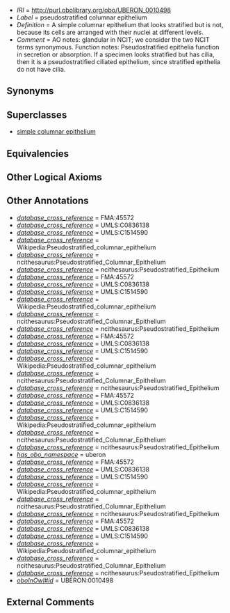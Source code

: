  * *IRI* = http://purl.obolibrary.org/obo/UBERON_0010498
 * *Label* = pseudostratified columnar epithelium
 * *Definition* = A simple columnar epithelium that looks stratified but is not, because its cells are arranged with their nuclei at different levels.
 * *Comment* = AO notes: glandular in NCIT; we consider the two NCIT terms synonymous. Function notes: Pseudostratified epithelia function in secretion or absorption. If a specimen looks stratified but has cilia, then it is a pseudostratified ciliated epithelium, since stratified epithelia do not have cilia.

## Synonyms


## Superclasses

 * [simple columnar epithelium](../../UBERON/85/UBERON_0000485.md)

## Equivalencies


## Other Logical Axioms


## Other Annotations

 * *[database_cross_reference](../../ef/oboInOwl#hasDbXref.md)* = FMA:45572
 * *[database_cross_reference](../../ef/oboInOwl#hasDbXref.md)* = UMLS:C0836138
 * *[database_cross_reference](../../ef/oboInOwl#hasDbXref.md)* = UMLS:C1514590
 * *[database_cross_reference](../../ef/oboInOwl#hasDbXref.md)* = Wikipedia:Pseudostratified_columnar_epithelium
 * *[database_cross_reference](../../ef/oboInOwl#hasDbXref.md)* = ncithesaurus:Pseudostratified_Columnar_Epithelium
 * *[database_cross_reference](../../ef/oboInOwl#hasDbXref.md)* = ncithesaurus:Pseudostratified_Epithelium
 * *[database_cross_reference](../../ef/oboInOwl#hasDbXref.md)* = FMA:45572
 * *[database_cross_reference](../../ef/oboInOwl#hasDbXref.md)* = UMLS:C0836138
 * *[database_cross_reference](../../ef/oboInOwl#hasDbXref.md)* = UMLS:C1514590
 * *[database_cross_reference](../../ef/oboInOwl#hasDbXref.md)* = Wikipedia:Pseudostratified_columnar_epithelium
 * *[database_cross_reference](../../ef/oboInOwl#hasDbXref.md)* = ncithesaurus:Pseudostratified_Columnar_Epithelium
 * *[database_cross_reference](../../ef/oboInOwl#hasDbXref.md)* = ncithesaurus:Pseudostratified_Epithelium
 * *[database_cross_reference](../../ef/oboInOwl#hasDbXref.md)* = FMA:45572
 * *[database_cross_reference](../../ef/oboInOwl#hasDbXref.md)* = UMLS:C0836138
 * *[database_cross_reference](../../ef/oboInOwl#hasDbXref.md)* = UMLS:C1514590
 * *[database_cross_reference](../../ef/oboInOwl#hasDbXref.md)* = Wikipedia:Pseudostratified_columnar_epithelium
 * *[database_cross_reference](../../ef/oboInOwl#hasDbXref.md)* = ncithesaurus:Pseudostratified_Columnar_Epithelium
 * *[database_cross_reference](../../ef/oboInOwl#hasDbXref.md)* = ncithesaurus:Pseudostratified_Epithelium
 * *[database_cross_reference](../../ef/oboInOwl#hasDbXref.md)* = FMA:45572
 * *[database_cross_reference](../../ef/oboInOwl#hasDbXref.md)* = UMLS:C0836138
 * *[database_cross_reference](../../ef/oboInOwl#hasDbXref.md)* = UMLS:C1514590
 * *[database_cross_reference](../../ef/oboInOwl#hasDbXref.md)* = Wikipedia:Pseudostratified_columnar_epithelium
 * *[database_cross_reference](../../ef/oboInOwl#hasDbXref.md)* = ncithesaurus:Pseudostratified_Columnar_Epithelium
 * *[database_cross_reference](../../ef/oboInOwl#hasDbXref.md)* = ncithesaurus:Pseudostratified_Epithelium
 * *[has_obo_namespace](../../ce/oboInOwl#hasOBONamespace.md)* = uberon
 * *[database_cross_reference](../../ef/oboInOwl#hasDbXref.md)* = FMA:45572
 * *[database_cross_reference](../../ef/oboInOwl#hasDbXref.md)* = UMLS:C0836138
 * *[database_cross_reference](../../ef/oboInOwl#hasDbXref.md)* = UMLS:C1514590
 * *[database_cross_reference](../../ef/oboInOwl#hasDbXref.md)* = Wikipedia:Pseudostratified_columnar_epithelium
 * *[database_cross_reference](../../ef/oboInOwl#hasDbXref.md)* = ncithesaurus:Pseudostratified_Columnar_Epithelium
 * *[database_cross_reference](../../ef/oboInOwl#hasDbXref.md)* = ncithesaurus:Pseudostratified_Epithelium
 * *[database_cross_reference](../../ef/oboInOwl#hasDbXref.md)* = FMA:45572
 * *[database_cross_reference](../../ef/oboInOwl#hasDbXref.md)* = UMLS:C0836138
 * *[database_cross_reference](../../ef/oboInOwl#hasDbXref.md)* = UMLS:C1514590
 * *[database_cross_reference](../../ef/oboInOwl#hasDbXref.md)* = Wikipedia:Pseudostratified_columnar_epithelium
 * *[database_cross_reference](../../ef/oboInOwl#hasDbXref.md)* = ncithesaurus:Pseudostratified_Columnar_Epithelium
 * *[database_cross_reference](../../ef/oboInOwl#hasDbXref.md)* = ncithesaurus:Pseudostratified_Epithelium
 * *[oboInOwl#id](../../id/oboInOwl#id.md)* = UBERON:0010498

## External Comments

